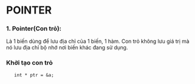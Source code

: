 # POINTER

### 1. Pointer(Con trỏ):
Là 1 biến dùng để lưu địa chỉ của 1 biến, 1 hàm. Con trỏ không lưu giá trị mà nó lưu địa chỉ bộ nhớ nơi biến khác đang sử dụng.

### Khởi tạo con trỏ

```int a = 10;
   int * ptr = &a;
```
